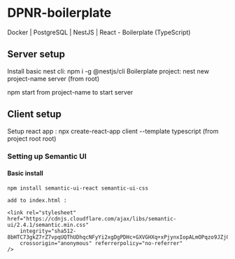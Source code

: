 # DPNR-boilerplate
Docker | PostgreSQL | NestJS | React - Boilerplate (TypeScript)

## Server setup

Install basic nest cli:	npm i -g @nestjs/cli
Boilerplate project:	nest new project-name server (from root)

npm start from project-name to start server

## Client setup

Setup react app : npx create-react-app client --template typescript (from project root root)

### Setting up Semantic UI

#### Basic install

	npm install semantic-ui-react semantic-ui-css

	add to index.html :

	<link rel="stylesheet" href="https://cdnjs.cloudflare.com/ajax/libs/semantic-ui/2.4.1/semantic.min.css"
		integrity="sha512-8bHTC73gkZ7rZ7vpqUQThUDhqcNFyYi2xgDgPDHc+GXVGHXq+xPjynxIopALmOPqzo9JZj0k6OqqewdGO3EsrQ=="
		crossorigin="anonymous" referrerpolicy="no-referrer"
	/>
